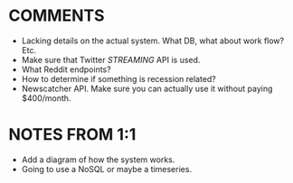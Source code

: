 # COMMENTS

* Lacking details on the actual system. What DB, what about work flow? Etc.
* Make sure that Twitter *STREAMING* API is used.
* What Reddit endpoints?
* How to determine if something is recession related?
* Newscatcher API. Make sure you can actually use it without paying $400/month.

# NOTES FROM 1:1

* Add a diagram of how the system works.
* Going to use a NoSQL or maybe a timeseries.
